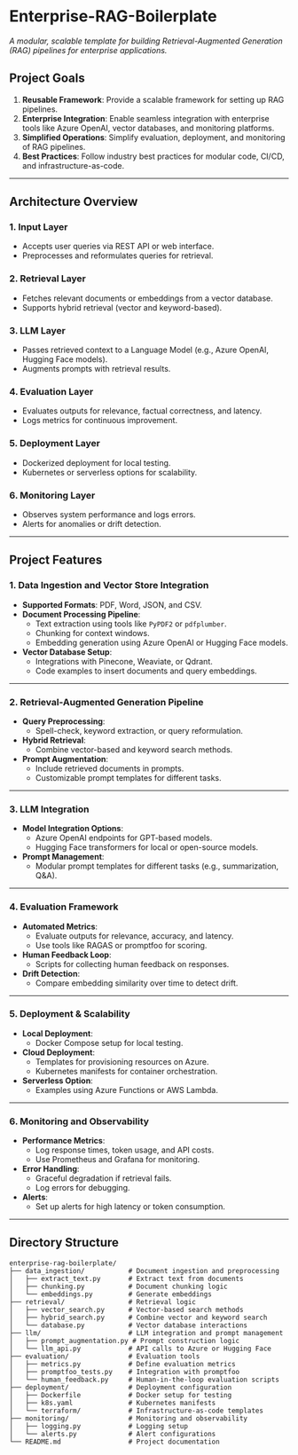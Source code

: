 # Enterprise-RAG-Boilerplate

*A modular, scalable template for building Retrieval-Augmented Generation (RAG) pipelines for enterprise applications.*

## Project Goals

1. **Reusable Framework**: Provide a scalable framework for setting up RAG pipelines.
2. **Enterprise Integration**: Enable seamless integration with enterprise tools like Azure OpenAI, vector databases, and monitoring platforms.
3. **Simplified Operations**: Simplify evaluation, deployment, and monitoring of RAG pipelines.
4. **Best Practices**: Follow industry best practices for modular code, CI/CD, and infrastructure-as-code.

---

## Architecture Overview

### 1. Input Layer
- Accepts user queries via REST API or web interface.
- Preprocesses and reformulates queries for retrieval.

### 2. Retrieval Layer
- Fetches relevant documents or embeddings from a vector database.
- Supports hybrid retrieval (vector and keyword-based).

### 3. LLM Layer
- Passes retrieved context to a Language Model (e.g., Azure OpenAI, Hugging Face models).
- Augments prompts with retrieval results.

### 4. Evaluation Layer
- Evaluates outputs for relevance, factual correctness, and latency.
- Logs metrics for continuous improvement.

### 5. Deployment Layer
- Dockerized deployment for local testing.
- Kubernetes or serverless options for scalability.

### 6. Monitoring Layer
- Observes system performance and logs errors.
- Alerts for anomalies or drift detection.

---

## Project Features

### 1. Data Ingestion and Vector Store Integration
- **Supported Formats**: PDF, Word, JSON, and CSV.
- **Document Processing Pipeline**:
  - Text extraction using tools like `PyPDF2` or `pdfplumber`.
  - Chunking for context windows.
  - Embedding generation using Azure OpenAI or Hugging Face models.
- **Vector Database Setup**:
  - Integrations with Pinecone, Weaviate, or Qdrant.
  - Code examples to insert documents and query embeddings.

---

### 2. Retrieval-Augmented Generation Pipeline
- **Query Preprocessing**:
  - Spell-check, keyword extraction, or query reformulation.
- **Hybrid Retrieval**:
  - Combine vector-based and keyword search methods.
- **Prompt Augmentation**:
  - Include retrieved documents in prompts.
  - Customizable prompt templates for different tasks.

---

### 3. LLM Integration
- **Model Integration Options**:
  - Azure OpenAI endpoints for GPT-based models.
  - Hugging Face transformers for local or open-source models.
- **Prompt Management**:
  - Modular prompt templates for different tasks (e.g., summarization, Q&A).

---

### 4. Evaluation Framework
- **Automated Metrics**:
  - Evaluate outputs for relevance, accuracy, and latency.
  - Use tools like RAGAS or promptfoo for scoring.
- **Human Feedback Loop**:
  - Scripts for collecting human feedback on responses.
- **Drift Detection**:
  - Compare embedding similarity over time to detect drift.

---

### 5. Deployment & Scalability
- **Local Deployment**:
  - Docker Compose setup for local testing.
- **Cloud Deployment**:
  - Templates for provisioning resources on Azure.
  - Kubernetes manifests for container orchestration.
- **Serverless Option**:
  - Examples using Azure Functions or AWS Lambda.

---

### 6. Monitoring and Observability
- **Performance Metrics**:
  - Log response times, token usage, and API costs.
  - Use Prometheus and Grafana for monitoring.
- **Error Handling**:
  - Graceful degradation if retrieval fails.
  - Log errors for debugging.
- **Alerts**:
  - Set up alerts for high latency or token consumption.

---

## Directory Structure

```plaintext
enterprise-rag-boilerplate/
├── data_ingestion/           # Document ingestion and preprocessing
│   ├── extract_text.py       # Extract text from documents
│   ├── chunking.py           # Document chunking logic
│   └── embeddings.py         # Generate embeddings
├── retrieval/                # Retrieval logic
│   ├── vector_search.py      # Vector-based search methods
│   ├── hybrid_search.py      # Combine vector and keyword search
│   └── database.py           # Vector database interactions
├── llm/                      # LLM integration and prompt management
│   ├── prompt_augmentation.py # Prompt construction logic
│   └── llm_api.py            # API calls to Azure or Hugging Face
├── evaluation/               # Evaluation tools
│   ├── metrics.py            # Define evaluation metrics
│   ├── promptfoo_tests.py    # Integration with promptfoo
│   └── human_feedback.py     # Human-in-the-loop evaluation scripts
├── deployment/               # Deployment configuration
│   ├── Dockerfile            # Docker setup for testing
│   ├── k8s.yaml              # Kubernetes manifests
│   └── terraform/            # Infrastructure-as-code templates
├── monitoring/               # Monitoring and observability
│   ├── logging.py            # Logging setup
│   └── alerts.py             # Alert configurations
└── README.md                 # Project documentation